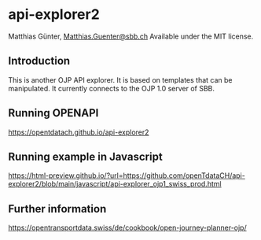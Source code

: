 # api-explorer2
Matthias Günter, Matthias.Guenter@sbb.ch
Available under the MIT license.

## Introduction
This is another OJP API explorer. It is based on templates that can be manipulated. It currently connects to the OJP 1.0 server of SBB.

## Running OPENAPI
https://opentdatach.github.io/api-explorer2

## Running example in Javascript
https://html-preview.github.io/?url=https://github.com/openTdataCH/api-explorer2/blob/main/javascript/api-explorer_ojp1_swiss_prod.html

## Further information
https://opentransportdata.swiss/de/cookbook/open-journey-planner-ojp/ 
